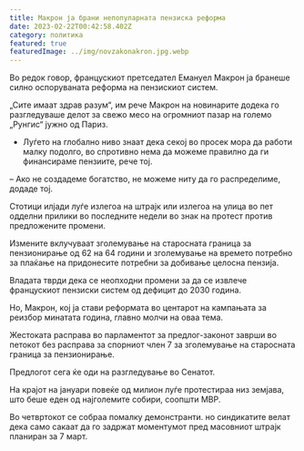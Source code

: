 ```yaml
---
title: Макрон ја брани непопуларната пензиска реформа
date: 2023-02-22T00:42:58.402Z
category: политика
featured: true
featuredImage: ../img/novzakonakron.jpg.webp
---
```


Во редок говор, францускиот претседател Емануел Макрон ја бранеше силно оспоруваната реформа на пензискиот систем.

„Сите имаат здрав разум“, им рече Макрон на новинарите додека го разгледуваше делот за свежо месо на огромниот пазар на големо „Рунгис“ јужно од Париз.

- Луѓето на глобално ниво знаат дека секој во просек мора да работи малку подолго, во спротивно нема да можеме правилно да ги финансираме пензиите, рече тој.

– Ако не создадеме богатство, не можеме ниту да го распределиме, додаде тој.

Стотици илјади луѓе излегоа на штрајк или излегоа на улица во пет одделни прилики во последните недели во знак на протест против предложените промени.

Измените вклучуваат зголемување на старосната граница за пензионирање од 62 на 64 години и зголемување на времето потребно за плаќање на придонесите потребни за добивање целосна пензија.

Владата тврди дека се неопходни промени за да се извлече францускиот пензиски систем од дефицит до 2030 година.

Но, Макрон, кој ја стави реформата во центарот на кампањата за реизбор минатата година, главно молчи на оваа тема.

Жестоката расправа во парламентот за предлог-законот заврши во петокот без расправа за спорниот член 7 за зголемување на старосната граница за пензионирање.

Предлогот сега ќе оди на разгледување во Сенатот.

На крајот на јануари повеќе од милион луѓе протестираа низ земјава, што беше еден од најголемите собири, соопшти МВР.

Во четвртокот се собраа помалку демонстранти. но синдикатите велат дека само сакаат да го задржат моментумот пред масовниот штрајк планиран за 7 март.
